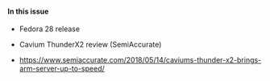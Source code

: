 #### In this issue

* Fedora 28 release
* Cavium ThunderX2 review (SemiAccurate)

* https://www.semiaccurate.com/2018/05/14/caviums-thunder-x2-brings-arm-server-up-to-speed/

